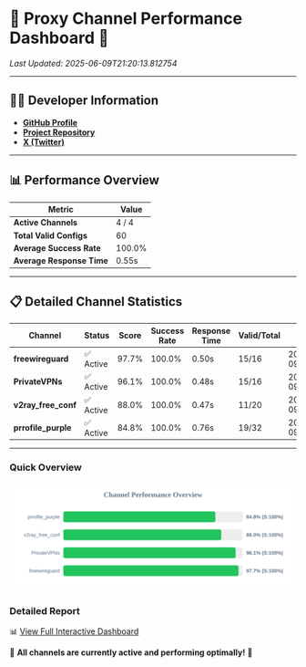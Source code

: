 # 🌟 Proxy Channel Performance Dashboard 🌟

_Last Updated: 2025-06-09T21:20:13.812754_

---

## 👩‍💻 Developer Information

- **[GitHub Profile](https://github.com/4n0nymou3)**  
- **[Project Repository](https://github.com/4n0nymou3/multi-proxy-config-fetcher)**  
- **[X (Twitter)](https://x.com/4n0nymou3)**  

---

## 📊 Performance Overview

| Metric                | Value       |
|-----------------------|-------------|
| **Active Channels**   | 4 / 4       |
| **Total Valid Configs** | 60          |
| **Average Success Rate** | 100.0%      |
| **Average Response Time** | 0.55s       |

---

## 📋 Detailed Channel Statistics

| Channel          | Status     | Score  | Success Rate | Response Time | Valid/Total | Last Success               |
|------------------|------------|--------|--------------|---------------|-------------|----------------------------|
| **freewireguard**  | ✅ Active  | 97.7%  | 100.0% | 0.50s         | 15/16       | 2025-06-09T21:20:13.811513 |
| **PrivateVPNs**  | ✅ Active  | 96.1%  | 100.0% | 0.48s         | 15/16       | 2025-06-09T21:20:13.288277 |
| **v2ray_free_conf**  | ✅ Active  | 88.0%  | 100.0% | 0.47s         | 11/20       | 2025-06-09T21:20:12.777545 |
| **prrofile_purple**  | ✅ Active  | 84.8%  | 100.0% | 0.76s         | 19/32       | 2025-06-09T21:20:12.240983 |

---

### Quick Overview
<div align="center">
  <a href="https://raw.githubusercontent.com/nullluser/NullRepo/refs/heads/main/assets/channel_stats_chart.svg">
    <img src="https://raw.githubusercontent.com/nullluser/NullRepo/refs/heads/main/assets/channel_stats_chart.svg" alt="Source Performance Statistics" width="800">
  </a>
</div>

### Detailed Report
📊 [View Full Interactive Dashboard](https://htmlpreview.github.io/?https://github.com/nullluser/NullRepo/blob/main/assets/performance_report.html)

🎉 **All channels are currently active and performing optimally!** 🎉
